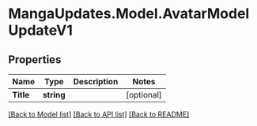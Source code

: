 # MangaUpdates.Model.AvatarModelUpdateV1

## Properties

Name | Type | Description | Notes
------------ | ------------- | ------------- | -------------
**Title** | **string** |  | [optional] 

[[Back to Model list]](../README.md#documentation-for-models) [[Back to API list]](../README.md#documentation-for-api-endpoints) [[Back to README]](../README.md)

